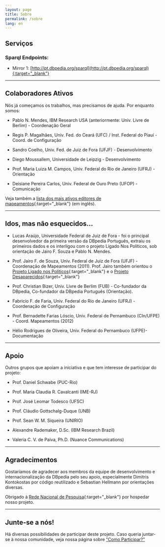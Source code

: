 ```yaml
---
layout: page
title: Sobre
permalink: /sobre
lang: en
---
```


## Serviços


### Sparql Endpoints:
       
* Mirror 1: [http://pt.dbpedia.org/sparql](http://pt.dbpedia.org/sparql){:target="_blank"}
       
       
---------------------



## Colaboradores Ativos

Nós já começamos os trabalhos, mas precisamos de ajuda. Por enquanto somos:

* Pablo N. Mendes, IBM Research USA (anteriormente: Univ. Livre de Berlim) - Coordenação Geral

* Regis P. Magalhães, Univ. Fed. do Ceará (UFC) / Inst. Federal do Piauí - Coord. de Configuração

* Sandro Coelho, Univ. Fed. de Juiz de Fora (UFJF) - Desenvolvimento

* Diego Moussallem, Universidade de Leipzig - Desenvolvimento

* Prof. Maria Luiza M. Campos, Univ. Federal do Rio de Janeiro (UFRJ) - Orientação

* Deisiane Pereira Carlos, Univ. Federal de Ouro Preto (UFOP) - Comunicação

Veja também a [lista dos mais ativos editores de mapeamentos](http://mappings.dbpedia.org/index.php/Special:ActiveUsers){:target="_blank"} (em inglês).

---------------------

## Idos, mas não esquecidos...

* Lucas Araújo, Universidade Federal de Juiz de Fora - foi o principal desenvolvedor da primeira versão da DBpedia Português, extraiu os primeiros dados e os interligou com o projeto Ligado Nos Políticos, sob orientação de Jairo F. Souza e Pablo N. Mendes.

* Prof. Jairo F. de Souza, Univ. Federal de Juiz de Fora (UFJF) - Coordenação de Mapeamentos (2011). Prof. Jairo também orientou o [Projeto Ligado nos Políticos](http://www.ufjf.br/servicos/2014/01/24/projeto-ligado-nos-politicos/){:target="_blank"} e o [Projeto Desaparecidos](http://desaparecidos.ice.ufjf.br/index.php/sobre){:target="_blank"}

* Prof. Christian Bizer, Univ. Livre de Berlim (FUB) - Co-fundador da DBpedia, Co-fundador da DBpedia Português (Orientação).

* Fabricio F. de Faria, Univ. Federal do Rio de Janeiro (UFRJ) - Coordenação de Configuração

* Prof. Bernadette Farias Lóscio, Univ. Federal de Pernambuco (CIn/UFPE) - Coord. Mapeamentos (2012)

* Hélio Rodrigues de Oliveira, Univ. Federal do Pernambuco (UFPE)- Documentação

---------------------

## Apoio

Outros grupos que apoiam a iniciativa e que tem interesse de participar do projeto:

* Prof. Daniel Schwabe (PUC-Rio)

* Prof. Maria Claudia R. Cavalcanti (IME-RJ)

* Prof. José Leomar Todesco (UFSC)

* Prof. Cláudio Gottschalg-Duque (UNB)

* Prof. Sean W. M. Siqueira (UNIRIO)

* Alexandre Rademaker, D.Sc. (IBM Research Brazil)

* Valeria C. V. de Paiva, Ph.D. (Nuance Communications)

---------------------

## Agradecimentos

Gostaríamos de agradecer aos membros da equipe de desenvolvimento e internacionalização da DBpedia pelo seu apoio, especialmente Dimitris Kontokostas por código reutilizado e Sebastian Hellmann por orientações diversas.

Obrigado à [Rede Nacional de Pesquisa](http://rnp.br){:target="_blank"} por hospedar nosso projeto.

---------------------

## Junte-se a nós!

Há diversas possibilidades de participar deste projeto. Caso queria juntar-se à nossa comunidade, veja nossa página sobre ["Como Participar?"](../como_participar)
